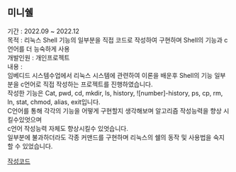 ## 미니쉘 
기간 : 2022.09 ~ 2022.12  
목적 : 리눅스 Shell 기능의 일부분을 직접 코드로 작성하여 구현하며 Shell의 기능과 c언어를 더 능숙하게 사용  
개발인원 : 개인프로젝트  
내용 :  
임베디드 시스템수업에서 리눅스 시스템에 관련하여 이론을 배운후 Shell의 기능 일부분을 c언어로 직접 작성하는 프로젝트를 진행하였습니다.  
작성한 기능은 Cat, pwd, cd, mkdir, ls, history, ![number]-history, ps, cp, rm, ln, stat, chmod, alias, exit입니다.  
C언어를 통해 각각의 기능을 어떻게 구현할지 생각해보며 알고리즘 작성능력을 향상 시킬수있엇으며  
c언어 작성능력 자체도 향상시킬수 있엇습니다.  
일부분에 불과하더라도 각종 커맨드를 구현하며 리눅스의 쉘의 동작 및 사용법을 숙지 할 수 있었습니다.  

[작성코드](https://github.com/makeonwoo/MyPortfolio/blob/main/Mini-Shell/minishell%20.c)
